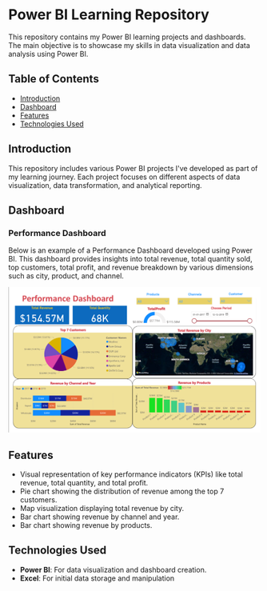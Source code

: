 # Power BI Learning Repository

This repository contains my Power BI learning projects and dashboards. The main objective is to showcase my skills in data visualization and data analysis using Power BI.

## Table of Contents
- [Introduction](#introduction)
- [Dashboard](#dashboard)
- [Features](#features)
- [Technologies Used](#technologies-used)



## Introduction

This repository includes various Power BI projects I've developed as part of my learning journey. Each project focuses on different aspects of data visualization, data transformation, and analytical reporting.

## Dashboard

### Performance Dashboard

Below is an example of a Performance Dashboard developed using Power BI. This dashboard provides insights into total revenue, total quantity sold, top customers, total profit, and revenue breakdown by various dimensions such as city, product, and channel.

![Performance Dashboard](https://github.com/ashikpsalim/Power-BI/blob/main/dashboard.png)

## Features

- Visual representation of key performance indicators (KPIs) like total revenue, total quantity, and total profit.
- Pie chart showing the distribution of revenue among the top 7 customers.
- Map visualization displaying total revenue by city.
- Bar chart showing revenue by channel and year.
- Bar chart showing revenue by products.

## Technologies Used

- **Power BI**: For data visualization and dashboard creation.
- **Excel**: For initial data storage and manipulation

